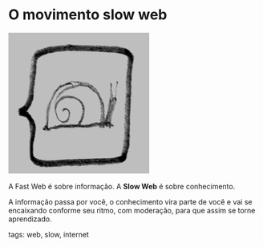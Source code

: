 # O movimento slow web

![desenho lesma](./img/lesminha.png)

A Fast Web é sobre informação. A **Slow Web** é sobre conhecimento.

A informação passa por você, o conhecimento vira parte de você e vai se encaixando conforme seu ritmo, com moderação, para que assim se torne aprendizado.

tags: web, slow, internet